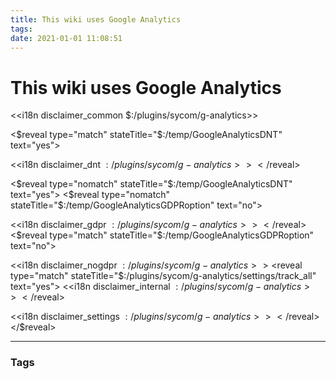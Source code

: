 ```yaml
---
title: This wiki uses Google Analytics
tags: 
date: 2021-01-01 11:08:51
---
```


# This wiki uses Google Analytics

<<i18n disclaimer_common $:/plugins/sycom/g-analytics>>

<$reveal type="match" stateTitle="$:/temp/GoogleAnalyticsDNT" text="yes">

<<i18n disclaimer_dnt $:/plugins/sycom/g-analytics>>
</$reveal>

<$reveal type="nomatch" stateTitle="$:/temp/GoogleAnalyticsDNT" text="yes">
   <$reveal type="nomatch" stateTitle="$:/temp/GoogleAnalyticsGDPRoption" text="no">

<<i18n disclaimer_gdpr $:/plugins/sycom/g-analytics>>
   </$reveal>
   <$reveal type="match" stateTitle="$:/temp/GoogleAnalyticsGDPRoption" text="no">

<<i18n disclaimer_nogdpr $:/plugins/sycom/g-analytics>>
      <$reveal type="match" stateTitle="$:/plugins/sycom/g-analytics/settings/track_all" text="yes">
<<i18n disclaimer_internal $:/plugins/sycom/g-analytics>>
      </$reveal>

<<i18n disclaimer_settings $:/plugins/sycom/g-analytics>>
   </$reveal>
</$reveal>


---
### Tags
